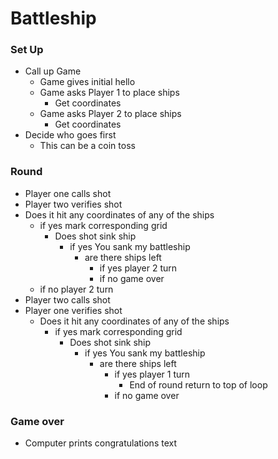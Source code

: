 
# Battleship

### Set Up
 * Call up Game
    * Game gives initial hello
    * Game asks Player 1 to place ships
      * Get coordinates
    * Game asks Player 2 to place ships
      * Get coordinates
 * Decide who goes first
    * This can be a coin toss

### Round
 * Player one calls shot
 * Player two verifies shot
  * Does it hit any coordinates of any of the ships
    * if yes mark corresponding grid
      * Does shot sink ship
        * if yes You sank my battleship
          * are there ships left
            * if yes player 2 turn
            * if no game over
    * if no player 2 turn
 * Player two calls shot
 * Player one verifies shot
    * Does it hit any coordinates of any of the ships
      * if yes mark corresponding grid
        * Does shot sink ship
          * if yes You sank my battleship
            * are there ships left
              * if yes player 1 turn
                * End of round return to top of loop
              * if no game over  

### Game over
 * Computer prints congratulations text 
